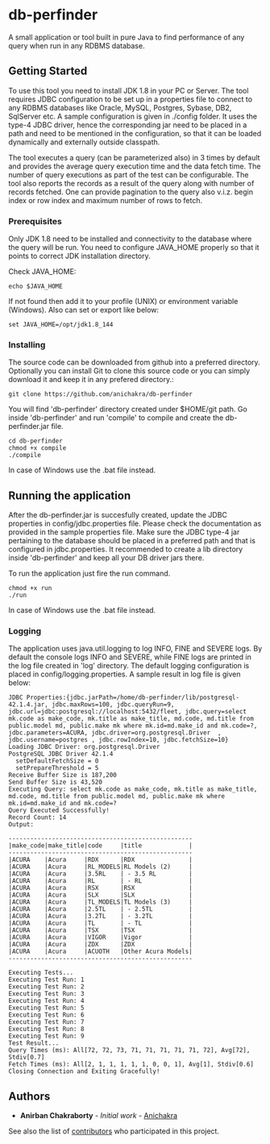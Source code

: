 # db-perfinder

A small application or tool built in pure Java to find performance of any query when run in any RDBMS database.

## Getting Started

To use this tool you need to install JDK 1.8 in your PC or Server. The tool requires JDBC configuration to be set up in a properties file to connect to any RDBMS databases like Oracle, MySQL, Postgres, Sybase, DB2, SqlServer etc. A sample configuration is given in ./config folder. It uses the type-4 JDBC driver, hence the corresponding jar need to be placed in a path and need to be mentioned in the configuration, so that it can be loaded dynamically and externally outside classpath. 

The tool executes a query (can be parameterized also) in 3 times by default and provides the average query execution time and the data fetch time. The number of query executions as part of the test can be configurable. The tool also reports the records as a result of the query along with number of records fetched. One can provide pagination to the query also v.i.z. begin index or row index and maximum number of rows to fetch.

### Prerequisites
Only JDK 1.8 need to be installed and connectivity to the database where the query will be run. You need to configure JAVA_HOME properly so that it points to correct JDK installation directory. 

Check JAVA_HOME:

```
echo $JAVA_HOME
```
If not found then add it to your profile (UNIX) or environment variable (Windows). Also can set or export like below:

```
set JAVA_HOME=/opt/jdk1.8_144
```

### Installing

The source code can be downloaded from github into a preferred directory. Optionally you can install Git to clone this source code or you can simply download it and keep it in any prefered directory.:

```
git clone https://github.com/anichakra/db-perfinder
```

You will find 'db-perfinder' directory created under $HOME/git path. Go inside 'db-perfinder' and run 'compile' to compile and create the db-perfinder.jar file.

```
cd db-perfinder
chmod +x compile
./compile
```
In case of Windows use the .bat file instead.

## Running the application

After the db-perfinder.jar is succesfully created, update the JDBC properties in config/jdbc.properties file. Please check the documentation as provided in the sample properties file. Make sure the JDBC type-4 jar pertaining to the database should be placed in a preferred path and that is configured in jdbc.properties. It recommended to create a lib directory inside 'db-perfinder' and keep all your DB driver jars there.

To run the application just fire the run command.

```
chmod +x run
./run
```
In case of Windows use the .bat file instead.

### Logging

The application uses java.util.logging to log INFO, FINE and SEVERE logs. By default the console logs INFO and SEVERE, while FINE logs are printed in the log file created in 'log' directory. The default logging configuration is placed in config/logging.properties. A sample result in log file is given below:

```
JDBC Properties:{jdbc.jarPath=/home/db-perfinder/lib/postgresql-42.1.4.jar, jdbc.maxRows=100, jdbc.queryRun=9, jdbc.url=jdbc:postgresql://localhost:5432/fleet, jdbc.query=select mk.code as make_code, mk.title as make_title, md.code, md.title from public.model md, public.make mk where mk.id=md.make_id and mk.code=?, jdbc.parameters=ACURA, jdbc.driver=org.postgresql.Driver  , jdbc.username=postgres , jdbc.rowIndex=10, jdbc.fetchSize=10}
Loading JDBC Driver: org.postgresql.Driver  
PostgreSQL JDBC Driver 42.1.4
  setDefaultFetchSize = 0
  setPrepareThreshold = 5
Receive Buffer Size is 187,200
Send Buffer Size is 43,520
Executing Query: select mk.code as make_code, mk.title as make_title, md.code, md.title from public.model md, public.make mk where mk.id=md.make_id and mk.code=?
Query Executed Successfully!
Record Count: 14
Output: 

---------------------------------------------------
|make_code|make_title|code     |title             |
---------------------------------------------------
|ACURA    |Acura     |RDX      |RDX               |
|ACURA    |Acura     |RL_MODELS|RL Models (2)     |
|ACURA    |Acura     |3.5RL    | - 3.5 RL         |
|ACURA    |Acura     |RL       | - RL             |
|ACURA    |Acura     |RSX      |RSX               |
|ACURA    |Acura     |SLX      |SLX               |
|ACURA    |Acura     |TL_MODELS|TL Models (3)     |
|ACURA    |Acura     |2.5TL    | - 2.5TL          |
|ACURA    |Acura     |3.2TL    | - 3.2TL          |
|ACURA    |Acura     |TL       | - TL             |
|ACURA    |Acura     |TSX      |TSX               |
|ACURA    |Acura     |VIGOR    |Vigor             |
|ACURA    |Acura     |ZDX      |ZDX               |
|ACURA    |Acura     |ACUOTH   |Other Acura Models|
---------------------------------------------------

Executing Tests...
Executing Test Run: 1
Executing Test Run: 2
Executing Test Run: 3
Executing Test Run: 4
Executing Test Run: 5
Executing Test Run: 6
Executing Test Run: 7
Executing Test Run: 8
Executing Test Run: 9
Test Result...
Query Times (ms): All[72, 72, 73, 71, 71, 71, 71, 71, 72], Avg[72], Stdiv[0.7]
Fetch Times (ms): All[2, 1, 1, 1, 1, 1, 0, 0, 1], Avg[1], Stdiv[0.6]
Closing Connection and Exiting Gracefully!

```

## Authors

* **Anirban Chakraborty** - *Initial work* - [Anichakra](https://github.com/anichakra)

See also the list of [contributors](https://github.com/anichakra/db-perfinder/contributors) who participated in this project.





